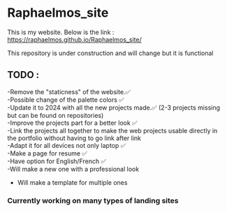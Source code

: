 # Raphaelmos_site

This is my website. Below is the link : 
https://raphaelmos.github.io/Raphaelmos_site/

This repository is under construction and will change but it is functional

## TODO : 

-Remove the "staticness" of the website.✅<br>
-Possible change of the palette colors ✅<br> 
-Update it to 2024 with all the new projects made.✅ (2-3 projects missing but can be found on repositories) <br> 
-Improve the projects part for a better look ✅ <br>
-Link the projects all together to make the web projects usable directly in the portfolio without having to go link after link <br>
-Adapt it for all devices not only laptop ✅<br>
-Make a page for resume ✅ <br>
-Have option for English/French ✅ <br>
-Will make a new one with a professional look 
- Will make a template for multiple ones 
### Currently working on many types of landing sites 


